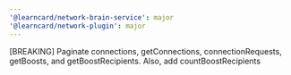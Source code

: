 ```yaml
---
'@learncard/network-brain-service': major
'@learncard/network-plugin': major
---
```


[BREAKING] Paginate connections, getConnections, connectionRequests, getBoosts, and getBoostRecipients. Also, add countBoostRecipients
